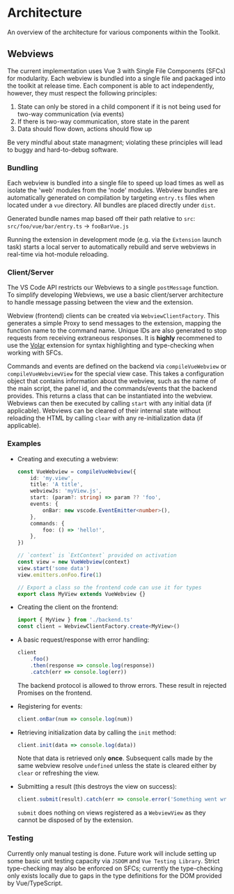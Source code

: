 # Architecture

An overview of the architecture for various components within the Toolkit.

## Webviews

The current implementation uses Vue 3 with Single File Components (SFCs) for modularity. Each webview
is bundled into a single file and packaged into the toolkit at release time. Each component is able to
act independently, however, they must respect the following principles:

1. State can only be stored in a child component if it is not being used for two-way communication (via events)
2. If there is two-way communication, store state in the parent
3. Data should flow down, actions should flow up

Be very mindful about state managment; violating these principles will lead to buggy and hard-to-debug software.

### Bundling

Each webview is bundled into a single file to speed up load times as well as isolate the 'web' modules from the 'node' modules. Webview bundles are automatically generated on compilation by targeting `entry.ts` files when located under a `vue` directory. All bundles are placed directly under `dist`.

Generated bundle names map based off their path relative to `src`: `src/foo/vue/bar/entry.ts` -> `fooBarVue.js`

Running the extension in development mode (e.g. via the `Extension` launch task) starts a local server to automatically rebuild and serve webviews in real-time via hot-module reloading.

### Client/Server

The VS Code API restricts our Webviews to a single `postMessage` function. To simplify developing Webviews, we use a basic client/server architecture to handle message passing between the view and the extension.

Webview (frontend) clients can be created via `WebviewClientFactory`. This generates a simple Proxy to send messages to the extension, mapping the function name to the command name. Unique IDs are also generated to stop requests from receiving extraneous responses. It is **highly** recommened to use the [Volar](https://marketplace.visualstudio.com/items?itemName=johnsoncodehk.volar) extension for syntax highlighting and type-checking when working with SFCs.

Commands and events are defined on the backend via `compileVueWebview` or `compileVueWebviewView` for the special view case. This takes a configuration object that contains information about the webview, such as the
name of the main script, the panel id, and the commands/events that the backend provides. This returns a class that can be instantiated into the webview. Webviews can then be executed by calling `start` with any initial data (if applicable). Webviews can be cleared of their internal state without reloading the HTML by calling `clear` with any re-initialization data (if applicable).

### Examples

-   Creating and executing a webview:

    ```ts
    const VueWebview = compileVueWebview({
        id: 'my.view',
        title: 'A title',
        webviewJs: 'myView.js',
        start: (param?: string) => param ?? 'foo',
        events: {
            onBar: new vscode.EventEmitter<number>(),
        },
        commands: {
            foo: () => 'hello!',
        },
    })

    // `context` is `ExtContext` provided on activation
    const view = new VueWebview(context)
    view.start('some data')
    view.emitters.onFoo.fire(1)

    // Export a class so the frontend code can use it for types
    export class MyView extends VueWebview {}
    ```

-   Creating the client on the frontend:

    ```ts
    import { MyView } from './backend.ts'
    const client = WebviewClientFactory.create<MyView>()
    ```

-   A basic request/response with error handling:

    ```ts
    client
        .foo()
        .then(response => console.log(response))
        .catch(err => console.log(err))
    ```

    The backend protocol is allowed to throw errors. These result in rejected Promises on the frontend.

-   Registering for events:

    ```ts
    client.onBar(num => console.log(num))
    ```

-   Retrieving initialization data by calling the `init` method:

    ```ts
    client.init(data => console.log(data))
    ```

    Note that data is retrieved only **once**. Subsequent calls made by the same webview resolve `undefined` unless the state is cleared either by `clear` or refreshing the view.

-   Submitting a result (this destroys the view on success):

    ```ts
    client.submit(result).catch(err => console.error('Something went wrong!'))
    ```

    `submit` does nothing on views registered as a `WebviewView` as they cannot be disposed of by the extension.

### Testing

Currently only manual testing is done. Future work will include setting up some basic unit testing capacity via `JSDOM` and `Vue Testing Library`. Strict type-checking may also be enforced on SFCs; currently the type-checking only exists locally due to gaps in the type definitions for the DOM provided by Vue/TypeScript.
